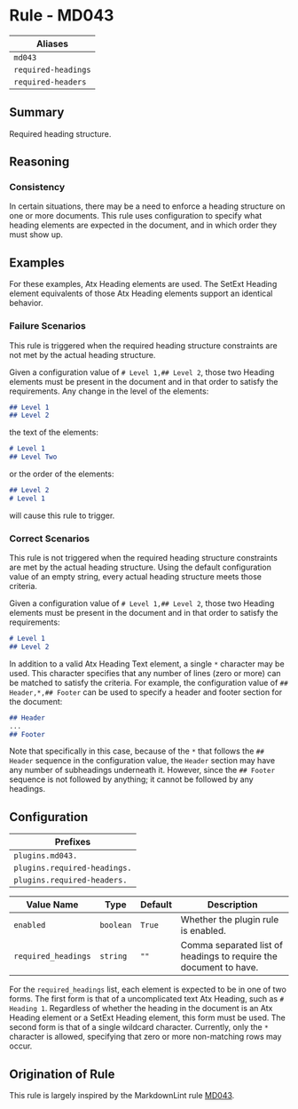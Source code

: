 # Rule - MD043

| Aliases |
| --- |
| `md043` |
| `required-headings` |
| `required-headers` |

## Summary

Required heading structure.

## Reasoning

### Consistency

In certain situations, there may be a need to enforce a heading structure
on one or more documents.  This rule uses configuration to specify
what heading elements are expected in the document, and in which order
they must show up.

## Examples

For these examples, Atx Heading elements are used.  The SetExt Heading
element equivalents of those Atx Heading elements support an identical
behavior.

### Failure Scenarios

This rule is triggered when the required heading structure constraints
are not met by the actual heading structure.

Given a configuration value of `# Level 1,## Level 2`, those two Heading elements
must be present in the document and in that order to satisfy the requirements.
Any change in the level of the elements:

```Markdown
## Level 1
## Level 2
```

the text of the elements:

```Markdown
# Level 1
## Level Two
```

or the order of the elements:

```Markdown
## Level 2
# Level 1
```

will cause this rule to trigger.

### Correct Scenarios

This rule is not triggered when the required heading structure constraints
are met by the actual heading structure.  Using the default configuration
value of an empty string, every actual heading structure meets those criteria.

Given a configuration value of `# Level 1,## Level 2`, those two Heading elements
must be present in the document and in that order to satisfy the requirements:

```Markdown
# Level 1
## Level 2
```

In addition to a valid Atx Heading Text element, a single `*` character may
be used.  This character specifies that any number of lines (zero or more)
can be matched to satisfy the criteria.  For example, the configuration value
of `## Header,*,## Footer` can be used to specify a header and footer section for the document:

```Markdown
## Header
...
## Footer
```

Note that specifically in this case, because of the `*` that follows the
`## Header` sequence in the configuration value, the `Header` section may have
any number of subheadings underneath it.  However, since the `## Footer`
sequence is not followed by anything; it cannot be followed by any headings.

## Configuration

| Prefixes |
| --- |
| `plugins.md043.` |
| `plugins.required-headings.` |
| `plugins.required-headers.` |

| Value Name | Type | Default | Description |
| -- | -- | -- | -- |
| `enabled` | `boolean` | `True` | Whether the plugin rule is enabled. |
| `required_headings` | `string` | `""` | Comma separated list of headings to require the document to have. |

For the `required_headings` list, each element is expected to be in one
of two forms.  The first form is that of a uncomplicated text Atx Heading, such as
`# Heading 1`.  Regardless of whether the heading in the document is an
Atx Heading element or a SetExt Heading element, this form must be used.
The second form is that of a single wildcard character.  Currently, only
the `*` character is allowed, specifying that zero or more non-matching
rows may occur.

## Origination of Rule

This rule is largely inspired by the MarkdownLint rule
[MD043](https://github.com/DavidAnson/markdownlint/blob/main/doc/Rules.md#md043---required-heading-structure).
